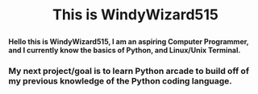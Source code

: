 # <p align="center"> This is WindyWizard515
#### Hello this is WindyWizard515, I am an aspiring Computer Programmer, and I currently know the basics of Python, and Linux/Unix Terminal.
### My next project/goal is to learn Python arcade to build off of my previous knowledge of the Python coding language.
